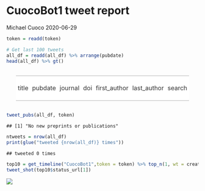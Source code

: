 CuocoBot1 tweet report
================
Michael Cuoco
2020-06-29

``` r
token = readd(token)
```

``` r
# Get last 100 tweets
all_df = readd(all_df) %>% arrange(pubdate)
head(all_df) %>% gt()
```

<!--html_preserve-->

<style>html {
  font-family: -apple-system, BlinkMacSystemFont, 'Segoe UI', Roboto, Oxygen, Ubuntu, Cantarell, 'Helvetica Neue', 'Fira Sans', 'Droid Sans', Arial, sans-serif;
}

#zgzeuhpipn .gt_table {
  display: table;
  border-collapse: collapse;
  margin-left: auto;
  margin-right: auto;
  color: #333333;
  font-size: 16px;
  background-color: #FFFFFF;
  width: auto;
  border-top-style: solid;
  border-top-width: 2px;
  border-top-color: #A8A8A8;
  border-right-style: none;
  border-right-width: 2px;
  border-right-color: #D3D3D3;
  border-bottom-style: solid;
  border-bottom-width: 2px;
  border-bottom-color: #A8A8A8;
  border-left-style: none;
  border-left-width: 2px;
  border-left-color: #D3D3D3;
}

#zgzeuhpipn .gt_heading {
  background-color: #FFFFFF;
  text-align: center;
  border-bottom-color: #FFFFFF;
  border-left-style: none;
  border-left-width: 1px;
  border-left-color: #D3D3D3;
  border-right-style: none;
  border-right-width: 1px;
  border-right-color: #D3D3D3;
}

#zgzeuhpipn .gt_title {
  color: #333333;
  font-size: 125%;
  font-weight: initial;
  padding-top: 4px;
  padding-bottom: 4px;
  border-bottom-color: #FFFFFF;
  border-bottom-width: 0;
}

#zgzeuhpipn .gt_subtitle {
  color: #333333;
  font-size: 85%;
  font-weight: initial;
  padding-top: 0;
  padding-bottom: 4px;
  border-top-color: #FFFFFF;
  border-top-width: 0;
}

#zgzeuhpipn .gt_bottom_border {
  border-bottom-style: solid;
  border-bottom-width: 2px;
  border-bottom-color: #D3D3D3;
}

#zgzeuhpipn .gt_col_headings {
  border-top-style: solid;
  border-top-width: 2px;
  border-top-color: #D3D3D3;
  border-bottom-style: solid;
  border-bottom-width: 2px;
  border-bottom-color: #D3D3D3;
  border-left-style: none;
  border-left-width: 1px;
  border-left-color: #D3D3D3;
  border-right-style: none;
  border-right-width: 1px;
  border-right-color: #D3D3D3;
}

#zgzeuhpipn .gt_col_heading {
  color: #333333;
  background-color: #FFFFFF;
  font-size: 100%;
  font-weight: normal;
  text-transform: inherit;
  border-left-style: none;
  border-left-width: 1px;
  border-left-color: #D3D3D3;
  border-right-style: none;
  border-right-width: 1px;
  border-right-color: #D3D3D3;
  vertical-align: bottom;
  padding-top: 5px;
  padding-bottom: 6px;
  padding-left: 5px;
  padding-right: 5px;
  overflow-x: hidden;
}

#zgzeuhpipn .gt_column_spanner_outer {
  color: #333333;
  background-color: #FFFFFF;
  font-size: 100%;
  font-weight: normal;
  text-transform: inherit;
  padding-top: 0;
  padding-bottom: 0;
  padding-left: 4px;
  padding-right: 4px;
}

#zgzeuhpipn .gt_column_spanner_outer:first-child {
  padding-left: 0;
}

#zgzeuhpipn .gt_column_spanner_outer:last-child {
  padding-right: 0;
}

#zgzeuhpipn .gt_column_spanner {
  border-bottom-style: solid;
  border-bottom-width: 2px;
  border-bottom-color: #D3D3D3;
  vertical-align: bottom;
  padding-top: 5px;
  padding-bottom: 6px;
  overflow-x: hidden;
  display: inline-block;
  width: 100%;
}

#zgzeuhpipn .gt_group_heading {
  padding: 8px;
  color: #333333;
  background-color: #FFFFFF;
  font-size: 100%;
  font-weight: initial;
  text-transform: inherit;
  border-top-style: solid;
  border-top-width: 2px;
  border-top-color: #D3D3D3;
  border-bottom-style: solid;
  border-bottom-width: 2px;
  border-bottom-color: #D3D3D3;
  border-left-style: none;
  border-left-width: 1px;
  border-left-color: #D3D3D3;
  border-right-style: none;
  border-right-width: 1px;
  border-right-color: #D3D3D3;
  vertical-align: middle;
}

#zgzeuhpipn .gt_empty_group_heading {
  padding: 0.5px;
  color: #333333;
  background-color: #FFFFFF;
  font-size: 100%;
  font-weight: initial;
  border-top-style: solid;
  border-top-width: 2px;
  border-top-color: #D3D3D3;
  border-bottom-style: solid;
  border-bottom-width: 2px;
  border-bottom-color: #D3D3D3;
  vertical-align: middle;
}

#zgzeuhpipn .gt_striped {
  background-color: rgba(128, 128, 128, 0.05);
}

#zgzeuhpipn .gt_from_md > :first-child {
  margin-top: 0;
}

#zgzeuhpipn .gt_from_md > :last-child {
  margin-bottom: 0;
}

#zgzeuhpipn .gt_row {
  padding-top: 8px;
  padding-bottom: 8px;
  padding-left: 5px;
  padding-right: 5px;
  margin: 10px;
  border-top-style: solid;
  border-top-width: 1px;
  border-top-color: #D3D3D3;
  border-left-style: none;
  border-left-width: 1px;
  border-left-color: #D3D3D3;
  border-right-style: none;
  border-right-width: 1px;
  border-right-color: #D3D3D3;
  vertical-align: middle;
  overflow-x: hidden;
}

#zgzeuhpipn .gt_stub {
  color: #333333;
  background-color: #FFFFFF;
  font-size: 100%;
  font-weight: initial;
  text-transform: inherit;
  border-right-style: solid;
  border-right-width: 2px;
  border-right-color: #D3D3D3;
  padding-left: 12px;
}

#zgzeuhpipn .gt_summary_row {
  color: #333333;
  background-color: #FFFFFF;
  text-transform: inherit;
  padding-top: 8px;
  padding-bottom: 8px;
  padding-left: 5px;
  padding-right: 5px;
}

#zgzeuhpipn .gt_first_summary_row {
  padding-top: 8px;
  padding-bottom: 8px;
  padding-left: 5px;
  padding-right: 5px;
  border-top-style: solid;
  border-top-width: 2px;
  border-top-color: #D3D3D3;
}

#zgzeuhpipn .gt_grand_summary_row {
  color: #333333;
  background-color: #FFFFFF;
  text-transform: inherit;
  padding-top: 8px;
  padding-bottom: 8px;
  padding-left: 5px;
  padding-right: 5px;
}

#zgzeuhpipn .gt_first_grand_summary_row {
  padding-top: 8px;
  padding-bottom: 8px;
  padding-left: 5px;
  padding-right: 5px;
  border-top-style: double;
  border-top-width: 6px;
  border-top-color: #D3D3D3;
}

#zgzeuhpipn .gt_table_body {
  border-top-style: solid;
  border-top-width: 2px;
  border-top-color: #D3D3D3;
  border-bottom-style: solid;
  border-bottom-width: 2px;
  border-bottom-color: #D3D3D3;
}

#zgzeuhpipn .gt_footnotes {
  color: #333333;
  background-color: #FFFFFF;
  border-bottom-style: none;
  border-bottom-width: 2px;
  border-bottom-color: #D3D3D3;
  border-left-style: none;
  border-left-width: 2px;
  border-left-color: #D3D3D3;
  border-right-style: none;
  border-right-width: 2px;
  border-right-color: #D3D3D3;
}

#zgzeuhpipn .gt_footnote {
  margin: 0px;
  font-size: 90%;
  padding: 4px;
}

#zgzeuhpipn .gt_sourcenotes {
  color: #333333;
  background-color: #FFFFFF;
  border-bottom-style: none;
  border-bottom-width: 2px;
  border-bottom-color: #D3D3D3;
  border-left-style: none;
  border-left-width: 2px;
  border-left-color: #D3D3D3;
  border-right-style: none;
  border-right-width: 2px;
  border-right-color: #D3D3D3;
}

#zgzeuhpipn .gt_sourcenote {
  font-size: 90%;
  padding: 4px;
}

#zgzeuhpipn .gt_left {
  text-align: left;
}

#zgzeuhpipn .gt_center {
  text-align: center;
}

#zgzeuhpipn .gt_right {
  text-align: right;
  font-variant-numeric: tabular-nums;
}

#zgzeuhpipn .gt_font_normal {
  font-weight: normal;
}

#zgzeuhpipn .gt_font_bold {
  font-weight: bold;
}

#zgzeuhpipn .gt_font_italic {
  font-style: italic;
}

#zgzeuhpipn .gt_super {
  font-size: 65%;
}

#zgzeuhpipn .gt_footnote_marks {
  font-style: italic;
  font-size: 65%;
}
</style>

<div id="zgzeuhpipn" style="overflow-x:auto;overflow-y:auto;width:auto;height:auto;">

<table class="gt_table">

<thead class="gt_col_headings">

<tr>

<th class="gt_col_heading gt_columns_bottom_border gt_left" rowspan="1" colspan="1">

title

</th>

<th class="gt_col_heading gt_columns_bottom_border gt_left" rowspan="1" colspan="1">

pubdate

</th>

<th class="gt_col_heading gt_columns_bottom_border gt_left" rowspan="1" colspan="1">

journal

</th>

<th class="gt_col_heading gt_columns_bottom_border gt_left" rowspan="1" colspan="1">

doi

</th>

<th class="gt_col_heading gt_columns_bottom_border gt_center" rowspan="1" colspan="1">

first\_author

</th>

<th class="gt_col_heading gt_columns_bottom_border gt_center" rowspan="1" colspan="1">

last\_author

</th>

<th class="gt_col_heading gt_columns_bottom_border gt_left" rowspan="1" colspan="1">

search

</th>

</tr>

</thead>

<tbody class="gt_table_body">

</tbody>

</table>

</div>

<!--/html_preserve-->

``` r
tweet_pubs(all_df, token)
```

    ## [1] "No new preprints or publications"

``` r
ntweets = nrow(all_df)
print(glue("tweeted {nrow(all_df)} times"))
```

    ## tweeted 0 times

``` r
top10 = get_timeline("CuocoBot1",token = token) %>% top_n(1, wt = created_at)
tweet_shot(top10$status_url[1])
```

![](tweet_report_files/figure-gfm/10%20tweets-1.png)<!-- -->

